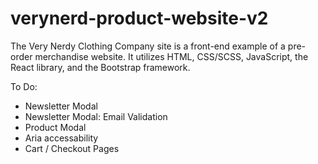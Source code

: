 # verynerd-product-website-v2
The Very Nerdy Clothing Company site is a front-end example of a pre-order merchandise website. It utilizes HTML, CSS/SCSS, JavaScript, the React library, and the Bootstrap framework.

To Do:

- Newsletter Modal
- Newsletter Modal: Email Validation
- Product Modal
- Aria accessability
- Cart / Checkout Pages